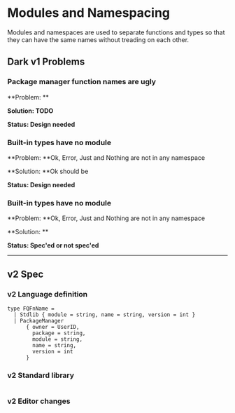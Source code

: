 # Modules and Namespacing

Modules and namespaces are used to separate functions and types so that they can have the same names without treading on each other.

## Dark v1 Problems

### Package manager function names are ugly

**Problem: **

**Solution: TODO**

**Status: Design needed**

### **Built-in types have no module**

**Problem: **Ok, Error, Just and Nothing are not in any namespace

**Solution: **Ok should be 

**Status: Design needed**

### **Built-in types have no module**

**Problem: **Ok, Error, Just and Nothing are not in any namespace

**Solution: **

**Status: Spec'ed or not spec'ed**

****

##

## v2 Spec

### v2 Language definition

```
type FQFnName = 
  | Stdlib { module = string, name = string, version = int }
  | PackageManager 
      { owner = UserID,
        package = string,
        module = string,
        name = string,
        version = int
      } 
```

### v2 Standard library

```
```

### v2 Editor changes

###

